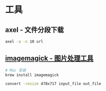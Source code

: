 # 工具

## axel - 文件分段下载

```bash
axel -a -n 10 url
```

## [imagemagick - 图片处理工具](https://github.com/ImageMagick/ImageMagick)

```bash
# Mac 安装
brew install imagemagick

convert -resize 478x717 input_file out_file
```
